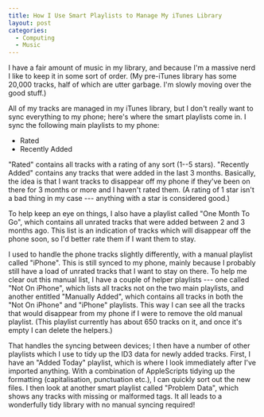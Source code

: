 ```yaml
---
title: How I Use Smart Playlists to Manage My iTunes Library
layout: post
categories:
  - Computing
  - Music
---
```

I have a fair amount of music in my library, and because I'm a massive nerd I like to keep it in some sort of order. (My pre-iTunes library has some 20,000 tracks, half of which are utter garbage. I'm slowly moving over the good stuff.)

All of my tracks are managed in my iTunes library, but I don't really want to sync everything to my phone; here's where the smart playlists come in. I sync the following main playlists to my phone:

  * Rated
  * Recently Added

"Rated" contains all tracks with a rating of any sort (1--5 stars). "Recently Added" contains any tracks that were added in the last 3 months. Basically, the idea is that I want tracks to disappear off my phone if they've been on there for 3 months or more and I haven't rated them. (A rating of 1 star isn't a bad thing in my case --- anything with a star is considered good.)

To help keep an eye on things, I also have a playlist called "One Month To Go", which contains all unrated tracks that were added between 2 and 3 months ago. This list is an indication of tracks which will disappear off the phone soon, so I'd better rate them if I want them to stay.

I used to handle the phone tracks slightly differently, with a manual playlist called "iPhone". This is still synced to my phone, mainly because I probably still have a load of unrated tracks that I want to stay on there. To help me clear out this manual list, I have a couple of helper playlists --- one called "Not On iPhone", which lists all tracks not on the two main playlists, and another entitled "Manually Added", which contains all tracks in both the "Not On iPhone" and "iPhone" playlists. This way I can see all the tracks that would disappear from my phone if I were to remove the old manual playlist. (This playlist currently has about 650 tracks on it, and once it's empty I can delete the helpers.)

That handles the syncing between devices; I then have a number of other playlists which I use to tidy up the ID3 data for newly added tracks. First, I have an "Added Today" playlist, which is where I look immediately after I've imported anything. With a combination of AppleScripts tidying up the formatting (capitalisation, punctuation etc.), I can quickly sort out the new files. I then look at another smart playlist called "Problem Data", which shows any tracks with missing or malformed tags. It all leads to a wonderfully tidy library with no manual syncing required!
